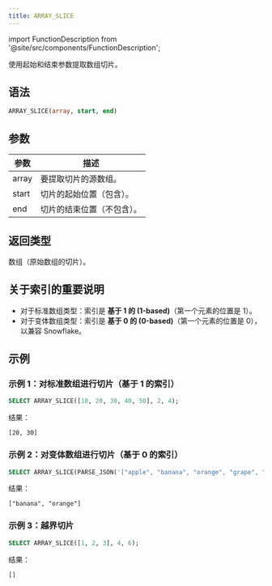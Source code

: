 ```yaml
---
title: ARRAY_SLICE
---
```

import FunctionDescription from '@site/src/components/FunctionDescription';

<FunctionDescription description="引入或更新于：v1.2.762"/>

使用起始和结束参数提取数组切片。

## 语法

```sql
ARRAY_SLICE(array, start, end)
```

## 参数

| 参数 | 描述 |
|-----------|-------------|
| array     | 要提取切片的源数组。 |
| start     | 切片的起始位置（包含）。 |
| end       | 切片的结束位置（不包含）。 |

## 返回类型

数组（原始数组的切片）。

## 关于索引的重要说明

- 对于标准数组类型：索引是 **基于 1 的 (1-based)**（第一个元素的位置是 1）。
- 对于变体数组类型：索引是 **基于 0 的 (0-based)**（第一个元素的位置是 0），以兼容 Snowflake。

## 示例

### 示例 1：对标准数组进行切片（基于 1 的索引）

```sql
SELECT ARRAY_SLICE([10, 20, 30, 40, 50], 2, 4);
```

结果：

```
[20, 30]
```

### 示例 2：对变体数组进行切片（基于 0 的索引）

```sql
SELECT ARRAY_SLICE(PARSE_JSON('["apple", "banana", "orange", "grape", "kiwi"]'), 1, 3);
```

结果：

```
["banana", "orange"]
```

### 示例 3：越界切片

```sql
SELECT ARRAY_SLICE([1, 2, 3], 4, 6);
```

结果：

```
[]
```